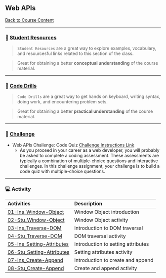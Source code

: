 ## Web APIs
[Back to Course Content](../../README.md)

-----
### :book: **[Student Resources](student-resources/README.md)**

> `Student Resources` are a great way to explore examples, vocabulary, and resourcesful links related to this section of the class.

> Great for obtaining a better **conceptual understanding** of the course material. 

------
### :dart: **[Code Drills](code-drills/README.md)**

> `Code Drills` are a great way to get hands on keyboard, writing syntax, doing work, and encountering problem sets. 

> Great for obtaining a better **practical understanding** of the course material. 

-----
### :pencil: **[Challenge](challenge/README.md)**

- Web APIs Challenge: Code Quiz
[Challenge Instructions Link](challenge/README.md)
    * As you proceed in your career as a web developer, you will probably be asked to complete a coding assessment. These assessments are typically a combination of multiple-choice questions and interactive challenges. In this challenge assignment, your challenge is to build a code quiz with multiple-choice questions.


-----
### :computer: Activity

|  Activities |  Description |
|:--	|:--
|[01-Ins_Window-Object](activities/01-Ins_Window-Object)| Window Object introduction |
|[02-Stu_Window-Object](activities/02-Stu_Window-Object)| Window Object activity |
|[03-Ins_Traverse-DOM](activities/03-Ins_Traverse-DOM)| Introduction to DOM traversal |
|[04-Stu_Traverse-DOM](activities/04-Stu_Traverse-DOM)| DOM traversal activity |
|[05-Ins_Setting-Attributes](activities/05-Ins_Setting-Attributes)| Introduction to setting attributes |
|[06-Stu_Setting-Attributes](activities/06-Stu_Setting-Attributes)| Setting attributes activity |
|[07-Ins_Create-Append](activities/07-Ins_Create-Append)| Introduction to create and append |
[08-Stu_Create-Append](activities/08-Stu_Create-Append)| Create and append activity |


